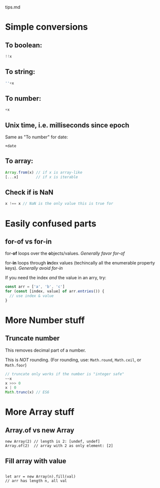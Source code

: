 tips.md

# Simple conversions

## To boolean:

```js
!!x
```

## To string:

```js
''+x
```

## To number:

```js
+x
```

## Unix time, i.e. milliseconds since epoch
Same as "To number" for date:
```
+date
```

## To array:

```js
Array.from(x) // if x is array-like
[...x]        // if x is iterable
```

## Check if is NaN

```js
x !== x // NaN is the only value this is true for
```

# Easily confused parts

## for-of vs for-in

for-**of** loops over the **o**bjects/values. _Generally favor for-of_

for-**in** loops through **in**dex values (techincally all the enumerable property keys). _Generally avoid for-in_

If you need the index _and_ the value in an arry, try:

```js
const arr = ['a', 'b', 'c']
for (const [index, value] of arr.entries()) {
  // use index & value
}
```

# More Number stuff

## Truncate number

This removes decimal part of a number.

This is _NOT_ rounding. (For rounding, use: `Math.round`, `Math.ceil`, or `Math.foor`)

```js
// truncate only works if the number is "integer safe"
~~x
x >>> 0
x | 0
Math.trunc(x) // ES6
```

# More Array stuff

## Array.of vs new Array

```
new Array(2) // length is 2: [undef, undef]
Array.of(2)  // array with 2 as only element: [2]
```

## Fill array with value

```

let arr = new Array(n).fill(val)
// arr has length n, all val

```
